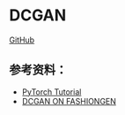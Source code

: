 # DCGAN
[GitHub](https://github.com/pytorch/examples/tree/master/dcgan)

## 参考资料：
- [PyTorch Tutorial](https://pytorch.org/tutorials/beginner/dcgan_faces_tutorial.html)
- [DCGAN ON FASHIONGEN](https://pytorch.org/hub/facebookresearch_pytorch-gan-zoo_dcgan/)
